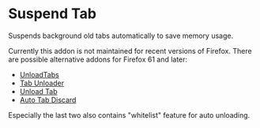# Suspend Tab

Suspends background old tabs automatically to save memory usage.

Currently this addon is not maintained for recent versions of Firefox. There are possible alternative addons for Firefox 61 and later:

* [UnloadTabs](https://addons.mozilla.org/firefox/addon/unload-tabs/)
* [Tab Unloader](https://addons.mozilla.org/firefox/addon/tab-unloader-we/)
* [Unload Tab](https://addons.mozilla.org/firefox/addon/unload-tab/)
* [Auto Tab Discard](https://addons.mozilla.org/firefox/addon/auto-tab-discard/)

Especially the last two also contains "whitelist" feature for auto unloading.
